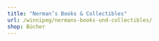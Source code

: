 ```yaml
---
title: "Nerman’s Books & Collectibles"
url: /winnipeg/nermans-books-und-collectibles/
shop: Bücher
---
```

